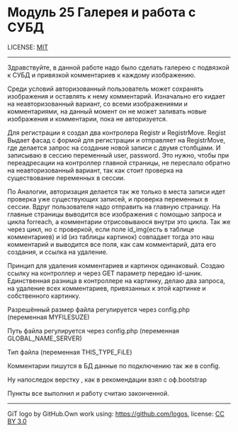 # Модуль 25 Галерея и работа  с СУБД

LICENSE: [MIT](./license.md)

---
Здравствуйте, в данной работе надо было сделать галерею с подвязкой к СУБД и привязкой комментариев к каждому изображению. 

Среди условий авторизованный пользователь может сохранять изображения и оставлять к нему комментарий. Изначально его кидает на неавторизованный вариант, со всеми изображениями и комментариями, на данный момент он не может заливать новые изображения и комментарии, пока не авторизуется.  

Для регистрации я создал два контролера Registr и RegistrMove. Regist Выдает фасад c формой для регистрации и отправляет на RegistrMove, где делается запрос на создание новой записи с двумя столбцами. И записываю в сессию переменный user, password. Это нужно, чтобы при переадресации на контроллер главной страницы, не переслало обратно на неавторизованный вариант, так как стоит проверка на существование переменных в сессии. 

По Аналогии, авторизация делается так же только в места записи идет проверка уже существующих записей, и проверка переменных в сессии. Вдруг пользователя надо отправить на главную страницу.
На главные страницы выводится все изображения с помощью запроса и цикла forreach, а комментарии отрисовываюся внутри это цикла. Так же через цикл, но с проверкой, если поле id_img(есть в таблице комментариев) и id (из таблицы картинок) совпадает тогда это наш комментарий и выводится все поля, как сам комментарий, дата его создания, и ссылка на удаление.

Принцип для удаления комментариев и картинок одинаковый. Создаю ссылку на контроллер и через GET параметр передаю id-шник. Единственная разница в контроллере на картинку, делаю два запроса, на удаление всех комментариев, привязанных к этой картинке и собственного картинку.

Разрешённый размер файла регулируется через config.php (переменная MYFILESUZE)   

Путь файла регулируется через config.php (переменная GLOBAL_NAME_SERVER) 

Тип файла (переменная THIS_TYPE_FiLE)

Комментарии пишутся в БД данные по подключению так же в config.
	
Ну напоследок верстку , как в рекомендации взял с оф.bootstrap 

Пункты все выполнил и работу считаю законченной.


---

GiT logo by GitHub.Own work using: https://github.com/logos, 
license: [CC BY 3.0](https://creativecommons.org/licenses/by/3.0/deed.ru)